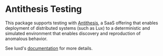 # Antithesis Testing

This package supports testing with
[Antithesis](https://antithesis.com/docs/introduction/introduction.html),
a SaaS offering that enables deployment of distributed systems (such
as Lux) to a deterministic and simulated environment that
enables discovery and reproduction of anomalous behavior.

See luxd's
[documentation](https://github.com/luxfi/luxd/blob/master/tests/antithesis/README.md)
for more details.
